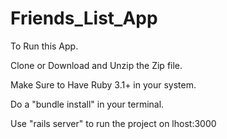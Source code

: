 # Friends_List_App
To Run this App.

Clone or Download and Unzip the Zip file.

Make Sure to Have Ruby 3.1+ in your system.

Do a "bundle install" in your terminal.

Use "rails server" to run the project on lhost:3000
